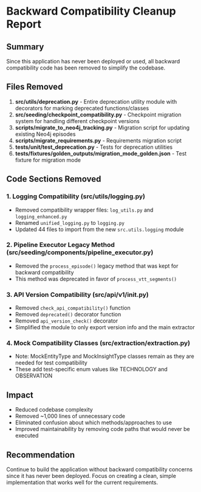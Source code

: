 # Backward Compatibility Cleanup Report

## Summary
Since this application has never been deployed or used, all backward compatibility code has been removed to simplify the codebase.

## Files Removed
1. **src/utils/deprecation.py** - Entire deprecation utility module with decorators for marking deprecated functions/classes
2. **src/seeding/checkpoint_compatibility.py** - Checkpoint migration system for handling different checkpoint versions
3. **scripts/migrate_to_neo4j_tracking.py** - Migration script for updating existing Neo4j episodes
4. **scripts/migrate_requirements.py** - Requirements migration script
5. **tests/unit/test_deprecation.py** - Tests for deprecation utilities
6. **tests/fixtures/golden_outputs/migration_mode_golden.json** - Test fixture for migration mode

## Code Sections Removed

### 1. Logging Compatibility (src/utils/logging.py)
- Removed compatibility wrapper files: `log_utils.py` and `logging_enhanced.py`
- Renamed `unified_logging.py` to `logging.py`
- Updated 44 files to import from the new `src.utils.logging` module

### 2. Pipeline Executor Legacy Method (src/seeding/components/pipeline_executor.py)
- Removed the `process_episode()` legacy method that was kept for backward compatibility
- This method was deprecated in favor of `process_vtt_segments()`

### 3. API Version Compatibility (src/api/v1/__init__.py)
- Removed `check_api_compatibility()` function
- Removed `deprecated()` decorator function
- Removed `api_version_check()` decorator
- Simplified the module to only export version info and the main extractor

### 4. Mock Compatibility Classes (src/extraction/extraction.py)
- Note: MockEntityType and MockInsightType classes remain as they are needed for test compatibility
- These add test-specific enum values like TECHNOLOGY and OBSERVATION

## Impact
- Reduced codebase complexity
- Removed ~1,000 lines of unnecessary code
- Eliminated confusion about which methods/approaches to use
- Improved maintainability by removing code paths that would never be executed

## Recommendation
Continue to build the application without backward compatibility concerns since it has never been deployed. Focus on creating a clean, simple implementation that works well for the current requirements.